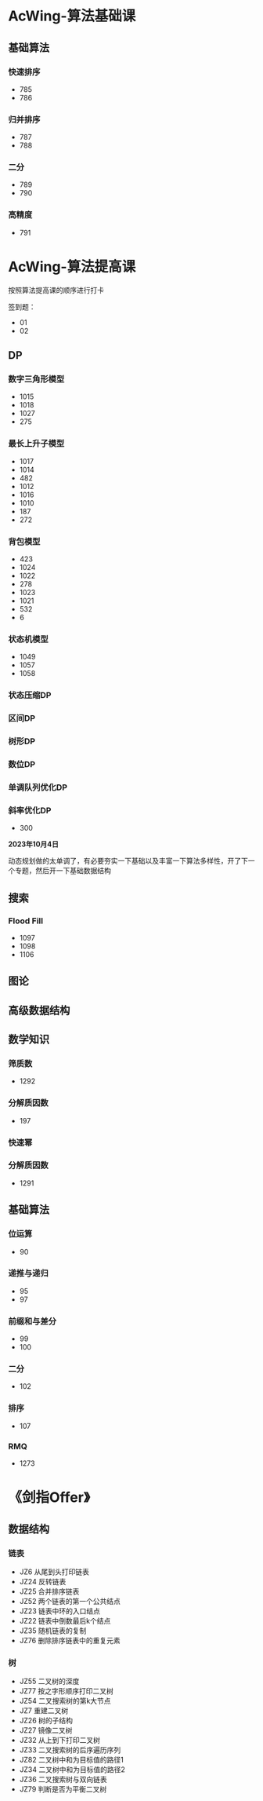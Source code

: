 # AcWing-算法基础课

## 基础算法

### 快速排序

* 785
* 786

### 归并排序

* 787
* 788

### 二分

* 789
* 790

### 高精度

* 791

# AcWing-算法提高课

按照算法提高课的顺序进行打卡

签到题：

* 01
* 02

## DP

### 数字三角形模型

* 1015
* 1018
* 1027
* 275

### 最长上升子模型

* 1017
* 1014
* 482
* 1012
* 1016
* 1010
* 187
* 272

### 背包模型

* 423
* 1024
* 1022
* 278
* 1023
* 1021
* 532
* 6

### 状态机模型

* 1049
* 1057
* 1058

### 状态压缩DP

### 区间DP

### 树形DP

### 数位DP

### 单调队列优化DP

### 斜率优化DP

* 300



**2023年10月4日**

动态规划做的太单调了，有必要夯实一下基础以及丰富一下算法多样性，开了下一个专题，然后开一下基础数据结构

## 搜索

### Flood Fill

* 1097
* 1098
* 1106



## 图论

## 高级数据结构

## 数学知识

### 筛质数

* 1292

### 分解质因数

* 197

### 快速幂

### 分解质因数

* 1291

## 基础算法

### 位运算

* 90

### 递推与递归

* 95
* 97

### 前缀和与差分

* 99
* 100

### 二分

* 102

### 排序

* 107

### RMQ

* 1273





# 《剑指Offer》

## 数据结构

### 链表

* JZ6 从尾到头打印链表
* JZ24 反转链表
* JZ25 合并排序链表
* JZ52 两个链表的第一个公共结点
* JZ23 链表中环的入口结点
* JZ22 链表中倒数最后k个结点
* JZ35 随机链表的复制
* JZ76 删除排序链表中的重复元素

### 树

* JZ55 二叉树的深度
* JZ77 按之字形顺序打印二叉树
* JZ54 二叉搜索树的第k大节点
* JZ7 重建二叉树
* JZ26 树的子结构
* JZ27 镜像二叉树
* JZ32 从上到下打印二叉树
* JZ33 二叉搜索树的后序遍历序列
* JZ82 二叉树中和为目标值的路径1
* JZ34 二叉树中和为目标值的路径2
* JZ36 二叉搜索树与双向链表
* JZ79 判断是否为平衡二叉树
